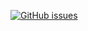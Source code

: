 [![GitHub issues](https://img.shields.io/github/issues/bramuel/number-guessing-game?style=plastic)](https://github.com/bramuel/number-guessing-game/issues)
